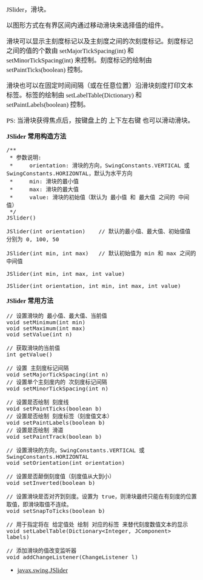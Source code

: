 <span  style="font-family: Simsun,serif; font-size: 17px; ">

JSlider，滑块。

以图形方式在有界区间内通过移动滑块来选择值的组件。

滑块可以显示主刻度标记以及主刻度之间的次刻度标记。刻度标记之间的值的个数由 setMajorTickSpacing(int) 和 setMinorTickSpacing(int) 来控制。刻度标记的绘制由 setPaintTicks(boolean) 控制。

滑块也可以在固定时间间隔（或在任意位置）沿滑块刻度打印文本标签。标签的绘制由 setLabelTable(Dictionary) 和 setPaintLabels(boolean) 控制。

PS: 当滑块获得焦点后，按键盘上的 上下左右键 也可以滑动滑块。

**JSlider 常用构造方法**

~~~
/**
 * 参数说明:
 *     orientation: 滑块的方向，SwingConstants.VERTICAL 或 SwingConstants.HORIZONTAL，默认为水平方向
 *     min: 滑块的最小值
 *     max: 滑块的最大值
 *     value: 滑块的初始值（默认为 最小值 和 最大值 之间的 中间值）
 */
JSlider()

JSlider(int orientation)    // 默认的最小值、最大值、初始值值 分别为 0, 100, 50

JSlider(int min, int max)   // 默认初始值为 min 和 max 之间的 中间值

JSlider(int min, int max, int value)

JSlider(int orientation, int min, int max, int value)

~~~

**JSlider 常用方法**

~~~
// 设置滑块的 最小值、最大值、当前值
void setMinimum(int min)
void setMaximum(int max)
void setValue(int n)

// 获取滑块的当前值
int getValue()

// 设置 主刻度标记间隔
void setMajorTickSpacing(int n)
// 设置单个主刻度内的 次刻度标记间隔
void setMinorTickSpacing(int n)

// 设置是否绘制 刻度线
void setPaintTicks(boolean b)
// 设置是否绘制 刻度标签（刻度值文本）
void setPaintLabels(boolean b)
// 设置是否绘制 滑道
void setPaintTrack(boolean b)

// 设置滑块的方向，SwingConstants.VERTICAL 或 SwingConstants.HORIZONTAL
void setOrientation(int orientation)

// 设置是否颠倒刻度值（刻度值从大到小）
void setInverted(boolean b)

// 设置滑块是否对齐到刻度。设置为 true，则滑块最终只能在有刻度的位置取值，即滑块取值不连续。
void setSnapToTicks(boolean b)

// 用于指定将在 给定值处 绘制 对应的标签 来替代刻度数值文本的显示
void setLabelTable(Dictionary<Integer, JComponent> labels)

// 添加滑块的值改变监听器
void addChangeListener(ChangeListener l)

~~~

- [javax.swing.JSlider](https://docs.oracle.com/javase/8/docs/api/javax/swing/JSlider.html)

</span>